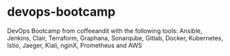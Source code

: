 # devops-bootcamp
DevOps Bootcamp from coffeeandit with the following tools: Ansible, Jenkins, Clair, Terraform, Graphana, Sonarqube, Gitlab, Docker, Kubernetes, Istio, Jaeger, Kiali, nginX, Prometheus and AWS
